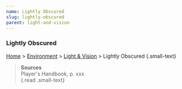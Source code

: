 ```yaml
---
name: Lightly Obscured 
slug: lightly-obscured
parent: light-and-vision
---
```

### Lightly Obscured
[Home](dm-operations-center) > [Environment](environment) > [Light & Vision](light-and-vision) > Lightly Obscured {.small-text}


> **Sources** <br/>
> Player's Handbook, p. xxx<br/>
{.read .small-text}

